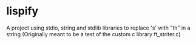 # lispify
A project using stdio, string and stdlib libraries to replace 's' with "th" in a string
(Originally meant to be a test of the custom c library ft_striter.c)
